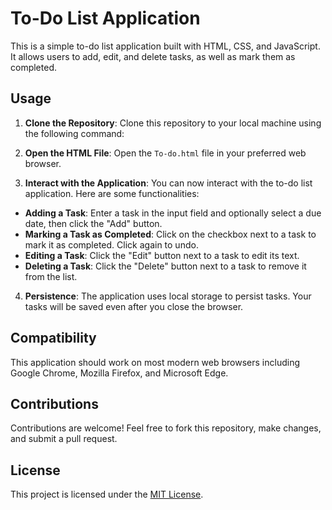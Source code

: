 # To-Do List Application

This is a simple to-do list application built with HTML, CSS, and JavaScript. It allows users to add, edit, and delete tasks, as well as mark them as completed.

## Usage

1. **Clone the Repository**: Clone this repository to your local machine using the following command:

2. **Open the HTML File**: Open the `To-do.html` file in your preferred web browser.

3. **Interact with the Application**: You can now interact with the to-do list application. Here are some functionalities:
- **Adding a Task**: Enter a task in the input field and optionally select a due date, then click the "Add" button.
- **Marking a Task as Completed**: Click on the checkbox next to a task to mark it as completed. Click again to undo.
- **Editing a Task**: Click the "Edit" button next to a task to edit its text.
- **Deleting a Task**: Click the "Delete" button next to a task to remove it from the list.

4. **Persistence**: The application uses local storage to persist tasks. Your tasks will be saved even after you close the browser.

## Compatibility

This application should work on most modern web browsers including Google Chrome, Mozilla Firefox, and Microsoft Edge.

## Contributions

Contributions are welcome! Feel free to fork this repository, make changes, and submit a pull request.

## License

This project is licensed under the [MIT License](LICENSE).
